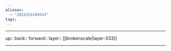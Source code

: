 ```yaml
---
aliases:
  - "2024326184543"
tags:
---
```




***

up:: 
back:: 
forward:: 
layer:: [[brokenscale|layer-333]]

***

